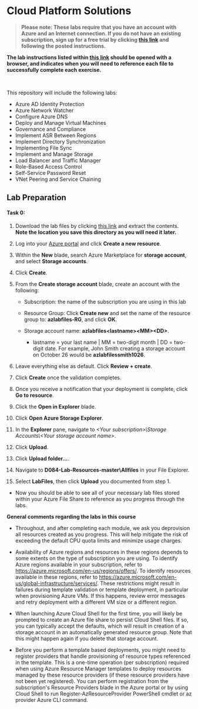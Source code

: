 # Cloud Platform Solutions

> **Please note: These labs require that you have an account with Azure and an Internet connection. If you do not have an existing subscription, sign up for a free trial by clicking [this link](https://azure.microsoft.com/en-us/free) and following the posted instructions.**

**The lab instructions listed within [this link](https://github.com/CoIT-WGU/D084-Lab-Resources/tree/master/Instructions/Labs) should be opened with a browser, and indicates when you will need to reference each file to successfully complete each exercise.**

<br />

This repository will include the following labs:

-  Azure AD Identity Protection
-  Azure Network Watcher
-  Configure Azure DNS
-  Deploy and Manage Virtual Machines
-  Governance and Compliance
-  Implement ASR Between Regions
-  Implement Directory Synchronization
-  Implementing File Sync
-  Implement and Manage Storage
-  Load Balancer and Traffic Manager
-  Role-Based Access Control
-  Self-Service Password Reset
-  VNet Peering and Service Chaining


## Lab Preparation

#### Task 0: 

1. Download the lab files by clicking [this link](https://github.com/BGarza-CoIT/D084-Lab-Resources/archive/master.zip) and extract the contents. **Note the location you save this directory as you will need it later.**

1. Log into your [Azure portal](https://www.portal.azure.com) and click **Create a new resource**.

1. Within the **New** blade, search Azure Marketplace for **storage account**, and select **Storage accounts**.

1. Click **Create**.

1. From the **Create storage account** blade, create an account with the following:

    - Subscription: the name of the subscription you are using in this lab
  
    - Resource Group: Click **Create new** and set the name of the resource group to: **azlabfiles-RG**, and click **OK**.
  
    - Storage account name: **azlabfiles&lt;lastname&gt;&lt;MM&gt;&lt;DD&gt;**.
    
        * lastname = your last name | MM = two-digit month | DD = two-digit date.  For example, John Smith creating a storage account on October 26 would be **azlabfilessmith1026**.
  
1. Leave everything else as default. Click **Review + create**.
  
1. Click **Create** once the validation completes.

1. Once you receive a notification that your deployment is complete, click **Go to resource**.

1. Click the **Open in Explorer** blade.

1. Click **Open Azure Storage Explorer**.

1. In the **Explorer** pane, navigate to *\<Your subscription\>\\Storage Accounts\\\<Your storage account name\>*.

1. Click **Upload**.

1. Click **Upload folder...**.

1. Navigate to **D084-Lab-Resources-master\Allfiles** in your File Explorer. 

1. Select **LabFiles**, then click **Upload** you documented from step 1.


*	Now you should be able to see all of your necessary lab files stored within your Azure File Share to reference as you progress through the labs.


**General comments regarding the labs in this course**

* Throughout, and after completing each module, we ask you deprovision all resources created as you progress. This will help mitigate the risk of exceeding the default CPU quota limits and minimize usage charges.

* Availability of Azure regions and resources in these regions depends to some extents on the type of subscription you are using. To identify Azure regions available in your subscription, refer to https://azure.microsoft.com/en-us/regions/offers/. To identify resources available in these regions, refer to https://azure.microsoft.com/en-us/global-infrastructure/services/. These restrictions might result in failures during template validation or template deployment, in particular when provisioning Azure VMs. If this happens, review error messages and retry deployment with a different VM size or a different region.

* When launching Azure Cloud Shell for the first time, you will likely be prompted to create an Azure file share to persist Cloud Shell files. If so, you can typically accept the defaults, which will result in creation of a storage account in an automatically generated resource group. Note that this might happen again if you delete that storage account.

* Before you perform a template based deployments, you might need to register providers that handle provisioning of resource types referenced in the template. This is a one-time operation (per subscription) required when using Azure Resource Manager templates to deploy resources managed by these resource providers (if these resource providers have not been yet registered). You can perform registration from the subscription's Resource Providers blade in the Azure portal or by using Cloud Shell to run Register-AzResourceProvider PowerShell cmdlet or az provider Azure CLI command.
